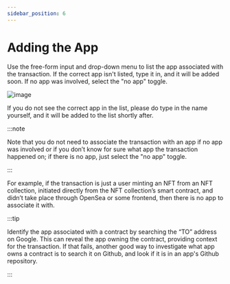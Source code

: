 ```yaml
---
sidebar_position: 6
---
```


# Adding the App

Use the free-form input and drop-down menu to list the app associated with the transaction. If the correct app isn't listed, type it in, and it will be added soon. If no app was involved, select the "no app" toggle.

![image](/img/assets/AddingtheApp.png)

If you do not see the correct app in the list, please do type in the name yourself, and it will be added to the list shortly after.

:::note

Note that you do not need to associate the transaction with an app if no app was involved or if you don’t know for sure what app the transaction happened on; if there is no app, just select the "no app" toggle.

:::

For example, if the transaction is just a user minting an NFT from an NFT collection, initiated directly from the NFT collection’s smart contract, and didn’t take place through OpenSea or some frontend, then there is no app to associate it with.

:::tip

Identify the app associated with a contract by searching the “TO” address on Google. This can reveal the app owning the contract, providing context for the transaction. If that fails, another good way to investigate what app owns a contract is to search it on Github, and look if it is in an app's Github repository.

:::
